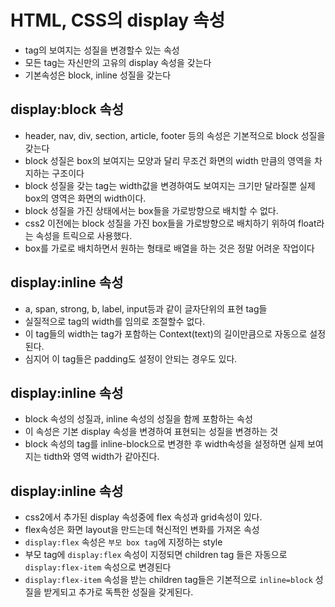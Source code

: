 # HTML, CSS의 display 속성

- tag의 보여지는 성질을 변경할수 있는 속성
- 모든 tag는 자신만의 고유의 display 속성을 갖는다
- 기본속성은 block, inline 성질을 갖는다

## display:block 속성

- header, nav, div, section, article, footer 등의 속성은 기본적으로 block 성질을 갖는다
- block 성질은 box의 보여지는 모양과 달리 무조건 화면의 width 만큼의 영역을 차지하는 구조이다
- block 성질을 갖는 tag는 width값을 변경하여도 보여지는 크기만 달라질뿐 실제 box의 영역은 화면의 width이다.
- block 성질을 가진 상태에서는 box들을 가로방향으로 배치할 수 없다.
- css2 이전에는 block 성질을 가진 box들을 가로방향으로 배치하기 위하여 float라는 속성을 트릭으로 사용했다.
- box를 가로로 배치하면서 원하는 형태로 배열을 하는 것은 정말 어려운 작업이다

## display:inline 속성

- a, span, strong, b, label, input등과 같이 글자단위의 표현 tag들
- 실질적으로 tag의 width를 임의로 조절할수 없다.
- 이 tag들의 width는 tag가 포함하는 Context(text)의 길이만큼으로 자동으로 설정된다.
- 심지어 이 tag들은 padding도 설정이 안되는 경우도 있다.

## display:inline 속성

- block 속성의 성질과, inline 속성의 성질을 함께 포함하는 속성
- 이 속성은 기본 display 속성을 변경하여 표현되는 성질을 변경하는 것
- block 속성의 tag를 inline-block으로 변경한 후 width속성을 설정하면 실제 보여지는 tidth와 영역 width가 같아진다.

## display:inline 속성

- css2에서 추가된 display 속성중에 flex 속성과 grid속성이 있다.
- flex속성은 화면 layout을 만드는데 혁신적인 변화를 가져온 속성
- `display:flex` 속성은 `부모 box tag`에 지정하는 style
- 부모 tag에 `display:flex` 속성이 지정되면 children tag 들은 자동으로 `display:flex-item` 속성으로 변경된다
- `display:flex-item` 속성을 받는 children tag들은 기본적으로 `inline=block` 성질을 받게되고 추가로 독특한 성질을 갖게된다.
